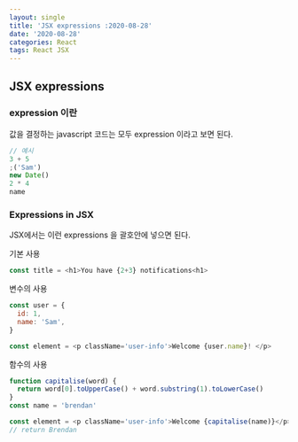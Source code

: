 ```yaml
---
layout: single
title: 'JSX expressions :2020-08-28'
date: '2020-08-28'
categories: React
tags: React JSX
---
```


## JSX expressions

### expression 이란

값을 결정하는 javascript 코드는 모두 expression 이라고 보면 된다.

```javascript
// 예시
3 + 5
;('Sam')
new Date()
2 * 4
name
```

### Expressions in JSX

JSX에서는 이런 expressions 을 괄호안에 넣으면 된다.

기본 사용

```javascript
const title = <h1>You have {2+3} notifications<h1>
```

변수의 사용

```javascript
const user = {
  id: 1,
  name: 'Sam',
}

const element = <p className='user-info'>Welcome {user.name}! </p>
```

함수의 사용

```javascript
function capitalise(word) {
  return word[0].toUpperCase() + word.substring(1).toLowerCase()
}
const name = 'brendan'

const element = <p className='user-info'>Welcome {capitalise(name)}</p>
// return Brendan
```
